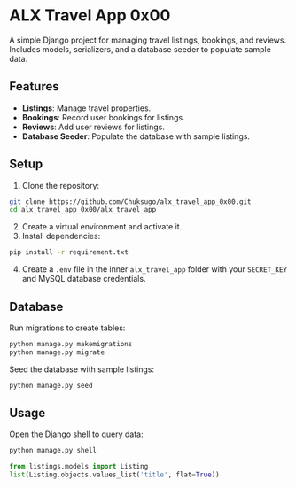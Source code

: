 # ALX Travel App 0x00

A simple Django project for managing travel listings, bookings, and reviews. Includes models, serializers, and a database seeder to populate sample data.

## Features

* **Listings**: Manage travel properties.
* **Bookings**: Record user bookings for listings.
* **Reviews**: Add user reviews for listings.
* **Database Seeder**: Populate the database with sample listings.

## Setup

1. Clone the repository:

```bash
git clone https://github.com/Chuksugo/alx_travel_app_0x00.git
cd alx_travel_app_0x00/alx_travel_app
```

2. Create a virtual environment and activate it.
3. Install dependencies:

```bash
pip install -r requirement.txt
```

4. Create a `.env` file in the inner `alx_travel_app` folder with your `SECRET_KEY` and MySQL database credentials.

## Database

Run migrations to create tables:

```bash
python manage.py makemigrations
python manage.py migrate
```

Seed the database with sample listings:

```bash
python manage.py seed
```

## Usage

Open the Django shell to query data:

```bash
python manage.py shell
```

```python
from listings.models import Listing
list(Listing.objects.values_list('title', flat=True))
```